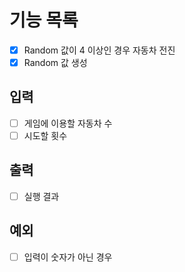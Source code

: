 # 기능 목록
- [x] Random 값이 4 이상인 경우 자동차 전진
- [x] Random 값 생성

## 입력
- [ ] 게임에 이용할 자동차 수
- [ ] 시도할 횟수

## 출력
- [ ] 실행 결과

## 예외
- [ ] 입력이 숫자가 아닌 경우

